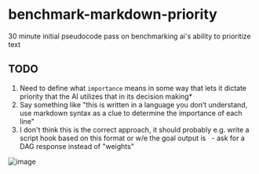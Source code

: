 # benchmark-markdown-priority
30 minute initial pseudocode pass on benchmarking ai's ability to prioritize text

## TODO
1. Need to define what `importance` means in some way that lets it dictate priority that the AI utilizes that in its decision making*
2. Say something like "this is written in a language you don’t understand, use markdown syntax as a clue to determine the importance of each line"
3. I don't think this is the correct approach, it should probably e.g. write a script hook based on this format or w/e the goal output is
  - ask for a DAG response instead of "weights"

![image](https://github.com/user-attachments/assets/ecf9587d-5913-4e90-bf25-2c023a307202)
